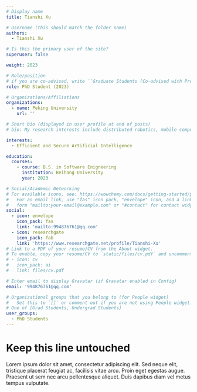 ```yaml
---
# Display name
title: Tianshi Xu

# Username (this should match the folder name)
authors:
  - Tianshi Xu

# Is this the primary user of the site?
superuser: false

weight: 2023

# Role/position
# if you are co-advised, write ``Graduate Students (Co-advised with Prof. XXX)''
role: PhD Student (2023)

# Organizations/Affiliations
organizations:
  - name: Peking University
    url: ''

# Short bio (displayed in user profile at end of posts)
# bio: My research interests include distributed robotics, mobile computing and programmable matter.

interests:
  - Efficient and Secure Artificial Intelligence

education:
  courses:
    - course: B.S. in Software Enigneering
      institution: Beihang University
      year: 2023

# Social/Academic Networking
# For available icons, see: https://wowchemy.com/docs/getting-started/page-builder/#icons
#   For an email link, use "fas" icon pack, "envelope" icon, and a link in the
#   form "mailto:your-email@example.com" or "#contact" for contact widget.
social:
  - icon: envelope
    icon_pack: fas
    link: 'mailto:994876761@qq.com'
  - icon: researchgate
    icon_pack: fab
    link: 'https://www.researchgate.net/profile/Tianshi-Xu'
# Link to a PDF of your resume/CV from the About widget.
# To enable, copy your resume/CV to `static/files/cv.pdf` and uncomment the lines below.
# - icon: cv
#   icon_pack: ai
#   link: files/cv.pdf

# Enter email to display Gravatar (if Gravatar enabled in Config)
email: '994876761@qq.com'

# Organizational groups that you belong to (for People widget)
#   Set this to `[]` or comment out if you are not using People widget.
# One of [Grad Students, Undergrad Students]
user_groups:
  - PhD Students
---
```


# Keep this line untouched
Lorem ipsum dolor sit amet, consectetur adipiscing elit. Sed neque elit, tristique placerat feugiat ac, facilisis vitae arcu. Proin eget egestas augue. Praesent ut sem nec arcu pellentesque aliquet. Duis dapibus diam vel metus tempus vulputate. 

